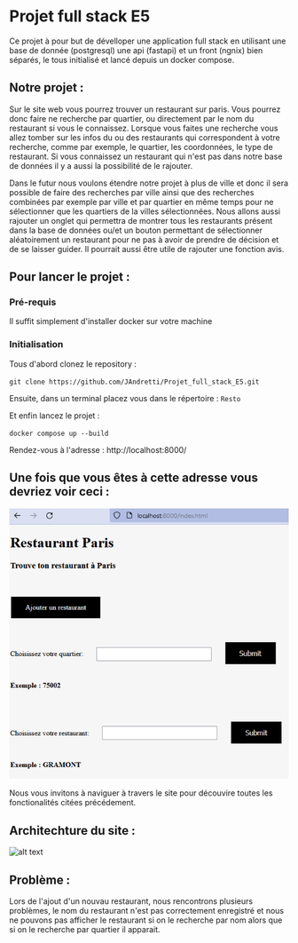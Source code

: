# Projet full stack E5


Ce projet à pour but de dévelloper une application full stack en utilisant une base de donnée (postgresql) une api (fastapi) et un front (ngnix) bien séparés, le tous initialisé et lancé depuis un docker compose.

## Notre projet :

Sur le site web vous pourrez trouver un restaurant sur paris. Vous pourrez donc faire ne recherche par quartier, ou directement par le nom du restaurant si vous le connaissez. Lorsque vous faites une recherche vous allez tomber sur les infos du ou des restaurants qui correspondent à votre recherche, comme par exemple, le quartier, les coordonnées, le type de restaurant. Si vous connaissez un restaurant qui n'est pas dans notre base de données il y a aussi la possibilité de le rajouter. 

Dans le futur nous voulons étendre notre projet à plus de ville et donc il sera possible de faire des recherches par ville ainsi que des recherches combinées par exemple par ville et par quartier en même temps pour ne sélectionner que les quartiers de la villes sélectionnées. Nous allons aussi rajouter un onglet qui permettra de montrer tous les restaurants présent dans la base de données ou/et un bouton permettant de sélectionner aléatoirement un restaurant pour ne pas à avoir de prendre de décision et de se laisser guider. Il pourrait aussi être utile de rajouter une fonction avis.

## Pour lancer le projet :

### Pré-requis
Il suffit simplement d'installer docker sur votre machine

### Initialisation
Tous d'abord clonez le repository : 

``git clone https://github.com/JAndretti/Projet_full_stack_E5.git``

Ensuite, dans un terminal placez vous dans le répertoire : ``Resto``

Et enfin lancez le projet : 

``docker compose up --build``

Rendez-vous à l'adresse : http://localhost:8000/


## Une fois que vous êtes à cette adresse vous devriez voir ceci :

![alt text](https://github.com/JAndretti/Projet_full_stack_E5/blob/main/Resto/photos/accueil.png)

Nous vous invitons à naviguer à travers le site pour découvire toutes les fonctionalités citées précédement.


## Architechture du site : 

![alt text](https://github.com/JAndretti/Projet_full_stack_E5/blob/main/Resto/photos/sch%C3%A9ma.png)

## Problème : 

Lors de l'ajout d'un nouvau restaurant, nous rencontrons plusieurs problèmes, le nom du restaurant n'est pas correctement enregistré et nous ne pouvons pas afficher le restaurant si on le recherche par nom alors que si on le recherche par quartier il apparait.




